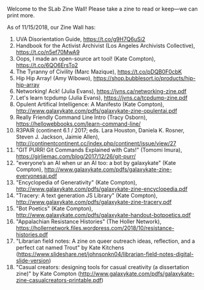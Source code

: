Welcome to the SLab Zine Wall!
Please take a zine to read or keep—we can print more.

As of 11/15/2018, our Zine Wall has:
1. UVA Disorientation Guide, https://t.co/g9H7Q6uSi2  
2. Handbook for the Activist Archivist (Los Angeles Archivists Collective), https://t.co/n5ef70MwA9  
3. Oops, I made an open-source art tool! (Kate Compton), https://t.co/6QO6ErsTo2  
4. The Tyranny of Civility (Marc Mazique), https://t.co/pDQB0F0cbK  
5. Hip Hip Array! (Amy Wibowo), https://shop.bubblesort.io/products/hip-hip-array   
6. Networking! Ack! (Julia Evans), https://jvns.ca/networking-zine.pdf  
7. Let's learn tcpdump (Julia Evans), https://jvns.ca/tcpdump-zine.pdf  
8. Opulent Artifical Intelligence: A Manifesto (Kate Compton), http://www.galaxykate.com/pdfs/galaxykate-zine-opulentai.pdf  
9. Really Friendly Command Line Intro (Tracy Osborn), https://hellowebbooks.com/learn-command-line/  
10. R3PAIR (continent 6.1 / 2017; eds. Lara Houston, Daniela K. Rosner, Steven J. Jackson, Jaimie Allen), http://continentcontinent.cc/index.php/continent/issue/view/27
11. "GIT PURR! Git Commands Explained with Cats!" (Tomomi Imura), https://girliemac.com/blog/2017/12/26/git-purr/
12. "everyone’s an AI when ur an AI too: a bot by galaxykate" (Kate Compton), http://www.galaxykate.com/pdfs/galaxykate-zine-everyonesai.pdf
13. "Encyclopedia of Generativity" (Kate Compton), http://www.galaxykate.com/pdfs/galaxykate-zine-encyclopedia.pdf
14. "Tracery: A text generation JS Library" (Kate Compton), http://www.galaxykate.com/pdfs/galaxykate-zine-tracery.pdf
15. "Bot Poetics" (Kate Compton), http://www.galaxykate.com/pdfs/galaxykate-handout-botpoetics.pdf
16. "Appalachian Resistance Histories" (The Holler Network), https://hollernetwork.files.wordpress.com/2018/10/resistance-histories.pdf
17. "Librarian field notes: A zine on queer outreach ideas, reflection, and a perfect cat named Trout" by Kate Kitchens (https://www.slideshare.net/johnsonkn04/librarian-field-notes-digital-slide-version)
18. "Casual creators: designing tools for casual creativity (a dissertation zine)" by Kate Compton (http://www.galaxykate.com/pdfs/galaxykate-zine-casualcreators-printable.pdf)
